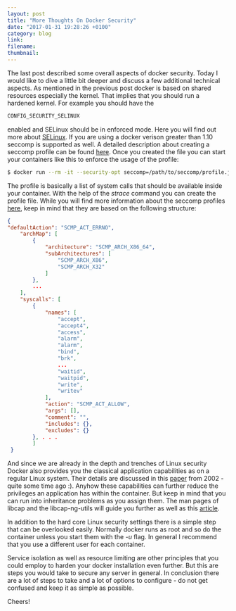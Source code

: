 ```yaml
---
layout: post
title: "More Thoughts On Docker Security"
date: "2017-01-31 19:28:26 +0100"
category: blog
link:
filename:
thumbnail:
---
```

The last post described some overall aspects of docker security.
Today I would like to dive a little bit deeper and discuss a few
additional technical aspects. As mentioned in the previous post
docker is based on shared resources especially the kernel. That
implies that you should run a hardened kernel. For example you
should have the 

```bash
CONFIG_SECURITY_SELINUX
```

enabled and SELinux should be in enforced mode. Here you will find
out more about [SELinux](https://selinuxproject.org/page/Main_Page).
If you are using a docker verison greater than 1.10 seccomp is 
supported as well. A detailed description about creating a seccomp profile
can be found [here](https://docs.docker.com/engine/security/seccomp/).
Once you created the file you can start your containers like this
to enforce the usage of the profile:

```bash
$ docker run --rm -it --security-opt seccomp=/path/to/seccomp/profile.json hello-world
```

The profile is basically a list of system calls that should be available
inside your container. With the help of the _strace_ command you can 
create the profile file. While you will find more information about
the seccomp profiles [here](https://docs.docker.com/engine/security/seccomp/), keep in mind that they are based on the following structure:


```json
{
"defaultAction": "SCMP_ACT_ERRNO",
	"archMap": [
		{
			"architecture": "SCMP_ARCH_X86_64",
			"subArchitectures": [
				"SCMP_ARCH_X86",
				"SCMP_ARCH_X32"
			]
		},
		...
	],
	"syscalls": [
		{
			"names": [
				"accept",
				"accept4",
				"access",
				"alarm",
				"alarm",
				"bind",
				"brk",
				...
				"waitid",
				"waitpid",
				"write",
				"writev"
			],
			"action": "SCMP_ACT_ALLOW",
			"args": [],
			"comment": "",
			"includes": {},
			"excludes": {}
		}, . . . 
        ]
 }
```

And since we are already in the depth and trenches of Linux security Docker
also provides you the classical application capabilities as on a regular
Linux system. Their details are discussed in this [paper](http://www.usenix.org/events/sec02/full_papers/wright/wright.pdf) 
from 2002 - quite some time ago :). Anyhow these capabilities can further 
reduce the privileges an application has within the container. But keep in 
mind that you can run into inheritance problems as you assign them. The 
man pages of libcap and the libcap-ng-utils will guide you further as well 
as this [article](https://lwn.net/Articles/632520/).


In addition to the hard core Linux security settings there is a simple
step that can be overlooked easily. Normally docker runs as root and
so do the container unless you start them with the _-u_ flag. In general
I recommend that you use a different user for each container.


Service isolation as well as resource limiting are other principles that 
you could employ to harden your docker installation even further. But this
are steps you would take to secure any server in general. In conclusion
there are a lot of steps to take and a lot of options to configure - 
do not get confused and keep it as simple as possible.

Cheers!
